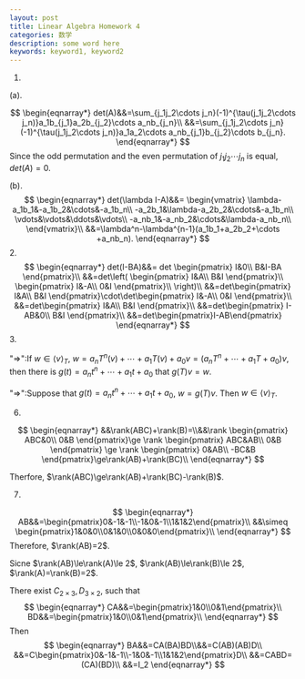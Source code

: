 ```yaml
---
layout: post
title: Linear Algebra Homework 4
categories: 数学
description: some word here
keywords: keyword1, keyword2
---
```



1.

(a).


$$
\begin{eqnarray*}
det(A)&&=\sum_{j_1j_2\cdots j_n}(-1)^{\tau(j_1j_2\cdots j_n)}a_1b_{j_1}a_2b_{j_2}\cdots a_nb_{j_n}\\
&&=\sum_{j_1j_2\cdots j_n}(-1)^{\tau(j_1j_2\cdots j_n)}a_1a_2\cdots a_nb_{j_1}b_{j_2}\cdots b_{j_n}.
\end{eqnarray*}
$$
Since the odd permutation and the even permutation of $j_1j_2\cdots j_n$ is equal, $det(A)=0$.

(b).
$$
\begin{eqnarray*}
det(\lambda I-A)&&=
\begin{vmatrix}
\lambda-a_1b_1&-a_1b_2&\cdots&-a_1b_n\\
-a_2b_1&\lambda-a_2b_2&\cdots&-a_1b_n\\
\vdots&\vdots&\ddots&\vdots\\
-a_nb_1&-a_nb_2&\cdots&\lambda-a_nb_n\\
\end{vmatrix}\\
&&=\lambda^n-\lambda^{n-1}(a_1b_1+a_2b_2+\cdots +a_nb_n).
\end{eqnarray*}
$$
2.
$$
\begin{eqnarray*}
det(I-BA)&&=
det
\begin{pmatrix}
I&0\\
B&I-BA
\end{pmatrix}\\
&&=det\left(
\begin{pmatrix}
I&A\\
B&I
\end{pmatrix}\\
\begin{pmatrix}
I&-A\\
0&I
\end{pmatrix}\\
\right)\\
&&=det\begin{pmatrix}
I&A\\
B&I
\end{pmatrix}\cdot\det\begin{pmatrix}
I&-A\\
0&I
\end{pmatrix}\\
&&=det\begin{pmatrix}
I&A\\
B&I
\end{pmatrix}\\
&&=det\begin{pmatrix}
I-AB&0\\
B&I
\end{pmatrix}\\
&&=det\begin{pmatrix}I-AB\end{pmatrix}
\end{eqnarray*}
$$
3.

"$\Rightarrow$":If $w\in\left\langle v\right\rangle _T$, $w=a_nT^n(v)+\cdots +a_1T(v)+a_0v=(a_nT^n+\cdots+a_1T+a_0)v$, then there is $g(t)=a_nt^n+\cdots+a_1t+a_0$ that $g(T)v=w$.

"$\Rightarrow$":Suppose that $g(t)=a_nt^n+\cdots+a_1t+a_0$, $w =g(T)v$. Then $w\in\langle v \rangle _T$.



6.
$$
\begin{eqnarray*}
&&\rank(ABC)+\rank(B)=\\&&\rank
\begin{pmatrix}
ABC&0\\
0&B
\end{pmatrix}\ge
\rank
\begin{pmatrix}
ABC&AB\\
0&B
\end{pmatrix}
\ge
\rank
\begin{pmatrix}
0&AB\\
-BC&B
\end{pmatrix}\ge\rank(AB)+\rank(BC)\\
\end{eqnarray*}
$$

Therfore, $\rank(ABC)\ge\rank(AB)+\rank(BC)-\rank(B)$.

7.
$$
\begin{eqnarray*}
AB&&=\begin{pmatrix}0&-1&-1\\-1&0&-1\\1&1&2\end{pmatrix}\\
&&\simeq \begin{pmatrix}1&0&0\\0&1&0\\0&0&0\end{pmatrix}\\
\end{eqnarray*}
$$
Therefore, $\rank(AB)=2$.

Sicne $\rank(AB)\le\rank(A)\le 2$, $\rank(AB)\le\rank(B)\le 2$, $\rank(A)=\rank(B)=2$.

There exist $C_{2\times3},D_{3\times2}$, such that 
$$
\begin{eqnarray*}
CA&&=\begin{pmatrix}1&0\\0&1\end{pmatrix}\\
BD&&=\begin{pmatrix}1&0\\0&1\end{pmatrix}\\
\end{eqnarray*}
$$
Then
$$
\begin{eqnarray*}
BA&&=CA(BA)BD\\&&=C(AB)(AB)D\\
&&=C\begin{pmatrix}0&-1&-1\\-1&0&-1\\1&1&2\end{pmatrix}D\\
&&=CABD=(CA)(BD)\\
&&=I_2
\end{eqnarray*}
$$








